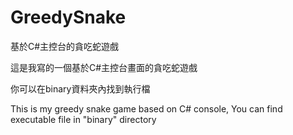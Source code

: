 # GreedySnake
基於C#主控台的貪吃蛇遊戲

這是我寫的一個基於C#主控台畫面的貪吃蛇遊戲

你可以在binary資料夾內找到執行檔

This is my greedy snake game based on C# console,
You can find executable file in "binary" directory
